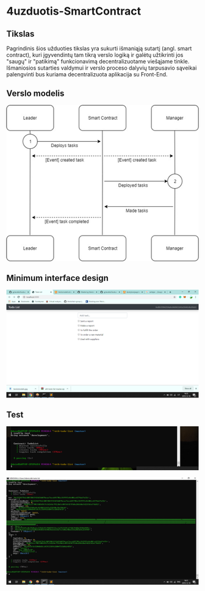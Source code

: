 # 4uzduotis-SmartContract

## Tikslas

Pagrindinis šios užduoties tikslas yra sukurti išmaniąją sutartį (angl. smart contract), kuri įgyvendintų tam tikrą verslo logiką ir galėtų užtikrinti jos "saugų" ir "patikimą" funkcionavimą decentralizuotame viešąjame tinkle. Išmaniosios sutarties valdymui ir verslo proceso dalyvių tarpusavio sąveikai palengvinti bus kuriama decentralizuota aplikacija su Front-End.

## Verslo modelis

![GitHub Logo](/img/Verslomodelis.jpg)

## Minimum interface design

![GitHub Logo](/img/screen.jpg)

## Test

![GitHub Logo](/img/Test.jpg)

![GitHub Logo](/img/Test1.jpg)

